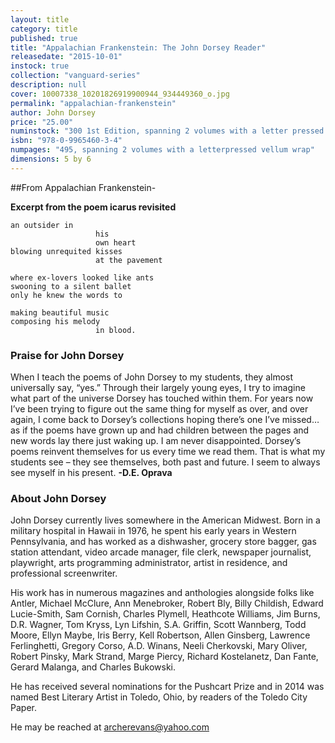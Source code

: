 ```yaml
---
layout: title
category: title
published: true
title: "Appalachian Frankenstein: The John Dorsey Reader"
releasedate: "2015-10-01"
instock: true
collection: "vanguard-series"
description: null
cover: 10007338_10201826919900944_934449360_o.jpg
permalink: "appalachian-frankenstein"
author: John Dorsey
price: "25.00"
numinstock: "300 1st Edition, spanning 2 volumes with a letter pressed vellum wrap"
isbn: "978-0-9965460-3-4"
numpages: "495, spanning 2 volumes with a letterpressed vellum wrap"
dimensions: 5 by 6
---
```




##From Appalachian Frankenstein-

**Excerpt from the poem icarus revisited**

    an outsider in 
                       his 
                       own heart
    blowing unrequited kisses 
                       at the pavement
    
    where ex-lovers looked like ants
    swooning to a silent ballet
    only he knew the words to
    
    making beautiful music
    composing his melody 
                       in blood.
                 
### Praise for John Dorsey

When I teach the poems of John Dorsey to my students, they almost universally say, “yes.” Through their largely young eyes, I try to imagine what part of the universe Dorsey has touched within them. For years now I’ve been trying to figure out the same thing for myself as over, and over again, I come back to Dorsey’s collections hoping there’s one I’ve missed…as if the poems have grown up and had children between the pages and new words lay there just waking up. I am never disappointed. Dorsey’s poems reinvent themselves for us every time we read them. That is what my students see – they see themselves, both past and future. I seem to always see myself in his present. 
**-D.E. Oprava**


### About John Dorsey

John Dorsey currently lives somewhere in the American Midwest. Born in a military hospital in Hawaii in 1976, he spent his early years in Western Pennsylvania, and has worked as a dishwasher, grocery store bagger, gas station attendant, video arcade manager, file clerk, newspaper journalist, playwright, arts programming administrator, artist in residence, and professional screenwriter. 

His work has in numerous magazines and anthologies alongside folks like Antler, Michael McClure, Ann Menebroker, Robert Bly, Billy Childish, Edward Lucie-Smith, Sam Cornish, Charles Plymell, Heathcote Williams, Jim Burns, D.R. Wagner, Tom Kryss, Lyn Lifshin, S.A. Griffin, Scott Wannberg, Todd Moore, Ellyn Maybe, Iris Berry, Kell Robertson, Allen Ginsberg, Lawrence Ferlinghetti, Gregory Corso, A.D. Winans, Neeli Cherkovski, Mary Oliver, Robert Pinsky, Mark Strand, Marge Piercy, Richard Kostelanetz, Dan Fante, Gerard Malanga, and Charles Bukowski.

He has received several nominations for the Pushcart Prize and in 2014 was named Best Literary Artist in Toledo, Ohio, by readers of the Toledo City Paper. 

He may be reached at archerevans@yahoo.com 

